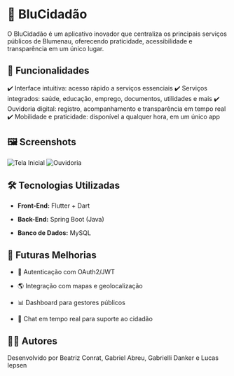 # 📱 BluCidadão

O BluCidadão é um aplicativo inovador que centraliza os principais serviços públicos de Blumenau, oferecendo praticidade, acessibilidade e transparência em um único lugar.

## 🚀 Funcionalidades
  
  ✔️ Interface intuitiva: acesso rápido a serviços essenciais
  ✔️ Serviços integrados: saúde, educação, emprego, documentos, utilidades e mais
  ✔️ Ouvidoria digital: registro, acompanhamento e transparência em tempo real
  ✔️ Mobilidade e praticidade: disponível a qualquer hora, em um único app

## 🖼️ Screenshots

![Tela Inicial](./screenshots/tela_inicial.png)
![Ouvidoria](./screenshots/ouvidoria.png)

## 🛠️ Tecnologias Utilizadas

  - **Front-End:** Flutter + Dart
  
  - **Back-End:** Spring Boot (Java)
  
  - **Banco de Dados:** MySQL

## 🧩 Futuras Melhorias
  
  - 🔐 Autenticação com OAuth2/JWT
    
  - 🌎 Integração com mapas e geolocalização
    
  - 📊 Dashboard para gestores públicos
    
  - 💬 Chat em tempo real para suporte ao cidadão


## 👨‍💻 Autores
Desenvolvido por Beatriz Conrat, Gabriel Abreu, Gabrielli Danker e Lucas Iepsen
